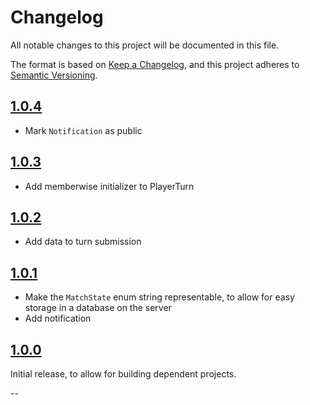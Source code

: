 # Changelog

All notable changes to this project will be documented in this file.

The format is based on [Keep a Changelog](https://keepachangelog.com/en/1.0.0/),
and this project adheres to [Semantic Versioning](https://semver.org/spec/v2.0.0.html).

## [1.0.4]

* Mark `Notification` as public

## [1.0.3]

* Add memberwise initializer to PlayerTurn

## [1.0.2]

* Add data to turn submission

## [1.0.1]

* Make the `MatchState` enum string representable, to allow for easy storage in a database on the server
* Add notification

## [1.0.0]

Initial release, to allow for building dependent projects.

--

[Vapor]: http://github.com/vapor/vapor/
[tbgs-swift]: https://github.com/sbeitzel/tbgs-swift

[Unreleased]: https://github.com/sbeitzel/tbgs-shared/compare/1.0.4...HEAD
[1.0.4]: https://github.com/sbeitzel/tbgs-shared/compare/1.0.3...1.0.4
[1.0.3]: https://github.com/sbeitzel/tbgs-shared/compare/1.0.2...1.0.3
[1.0.2]: https://github.com/sbeitzel/tbgs-shared/compare/1.0.1...1.0.2
[1.0.1]: https://github.com/sbeitzel/tbgs-shared/compare/1.0.0...1.0.1
[1.0.0]: https://github.com/sbeitzel/tbgs-shared/releases/tag/1.0.0
